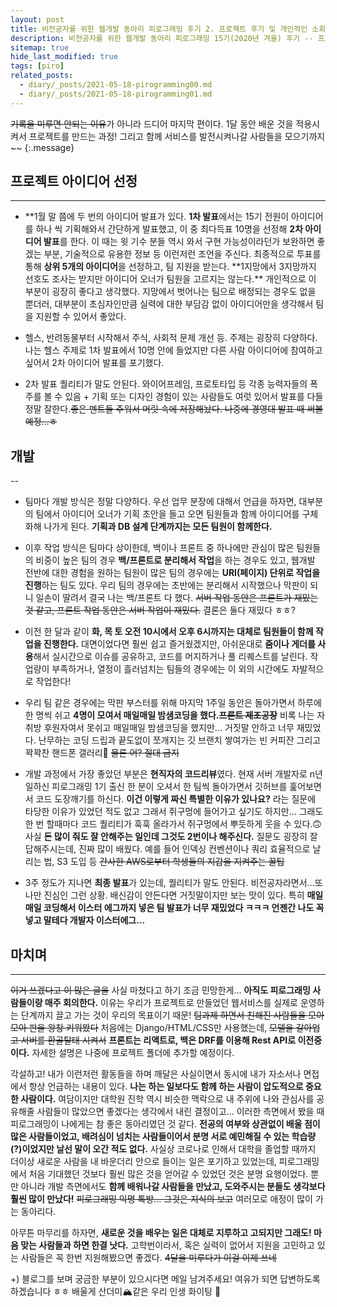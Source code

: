 ```yaml
---
layout: post
title: 비전공자를 위한 웹개발 동아리 피로그래밍 후기 2. 프로젝트 후기 및 개인적인 소회
description: 비전공자를 위한 웹개발 동아리 피로그래밍 15기(2020년 겨울) 후기 -- 프로젝트 후기 및 개인적인 소회
sitemap: true
hide_last_modified: true
tags: [piro]
related_posts:
  - diary/_posts/2021-05-18-pirogramming00.md
  - diary/_posts/2021-05-18-pirogramming01.md
---
```


~~기록을 미루면 안되는 이유~~가 아니라 드디어 마지막 편이다. 1달 동안 배운 것을 적용시켜서 프로젝트를 만드는 과정! 그리고 함께 서비스를 발전시켜나갈 사람들을 모으기까지~~
{:.message}

## 프로젝트 아이디어 선정

---

- **1월 말 쯤에 두 번의 아이디어 발표가 있다. **1차 발표**에서는 15기 전원이 아이디어를 하나 씩 기획해와서 간단하게 발표했고, 이 중 최다득표 10명을 선정해 **2차 아이디어 발표**를 한다. 이 때는 윗 기수 분들 역시 와서 구현 가능성이라던가 보완하면 좋겠는 부분, 기술적으로 유용한 정보 등 이런저런 조언을 주신다. 최종적으로 투표를 통해 **상위 5개의 아이디어**을 선정하고, 팀 지원을 받는다. **1지망에서 3지망까지 선호도 조사는 받지만 아이디어 오너가 팀원을 고르지는 않는다.\*\* 개인적으로 이 부분이 굉장히 좋다고 생각했다. 지망에서 벗어나는 팀으로 배정되는 경우도 없을 뿐더러, 대부분이 초심자인만큼 실력에 대한 부담감 없이 아이디어만을 생각해서 팀을 지원할 수 있어서 좋았다.

- 헬스, 반려동물부터 시작해서 주식, 사회적 문제 개선 등. 주제는 굉장히 다양하다. 나는 헬스 주제로 1차 발표에서 10명 안에 들었지만 다른 사람 아이디어에 참여하고 싶어서 2차 아이디어 발표를 포기했다.

- 2차 발표 퀄리티가 말도 안된다. 와이어프레임, 프로토타입 등 각종 능력자들의 폭주를 볼 수 있음 + 기획 또는 디자인 경험이 있는 사람들도 여럿 있어서 발표를 다들 정말 잘한다.~~좋은 멘트들 주워서 머릿 속에 저장해놨다. 나중에 경영대 발표 때 써볼 예정...ㅎ~~

## 개발

--

- 팀마다 개발 방식은 정말 다양하다. 우선 업무 분장에 대해서 언급을 하자면, 대부분의 팀에서 아이디어 오너가 기획 초안을 들고 오면 팀원들과 함께 아이디어를 구체화해 나가게 된다. **기획과 DB 설계 단계까지는 모든 팀원이 함께한다.**
- 이후 작업 방식은 팀마다 상이한데, 백이나 프론트 중 하나에만 관심이 많은 팀원들의 비중이 높은 팀의 경우 **백/프론트로 분리해서 작업**을 하는 경우도 있고, 웹개발 전반에 대한 경험을 원하는 팀원이 많은 팀의 경우에는 **URI(페이지) 단위로 작업을 진행**하는 팀도 있다. 우리 팀의 경우에는 초반에는 분리해서 시작했으나 막판이 되니 일손이 딸려서 결국 나는 백/프론트 다 했다. ~~서버 작업 동안은 프론트가 재밌는 것 같고, 프론트 작업 동안은 서버 작업이 재밌다.~~ 결론은 둘다 재밌다 ㅎㅎ?
- 이전 한 달과 같이 **화, 목 토 오전 10시에서 오후 6시까지는 대체로 팀원들이 함께 작업을 진행한다.** 대면이었다면 훨씬 쉽고 즐거웠겠지만, 아쉬운대로 **줌이나 게더를 사용**해서 실시간으로 이슈를 공유하고, 코드를 머지하거나 풀 리퀘스트를 날린다. 작업량이 부족하거나, 열정이 흘러넘치는 팀들의 경우에는 이 외의 시간에도 자발적으로 작업한다!
- 우리 팀 같은 경우에는 막판 부스터를 위해 마지막 1주일 동안은 돌아가면서 하루에 한 명씩 쉬고 **4명이 모여서 매일매일 밤샘코딩을 했다.~~프론트 제조공장~~** 비록 나는 자취방 후원자여서 못쉬고 매일매일 밤샘코딩을 했지만... 거짓말 안하고 너무 재밌었다. 난무하는 코딩 드립과 끝도없이 쪼개지는 깃 브랜치 쌓여가는 빈 커피잔 그리고 꽉꽉찬 핸드폰 갤러리📸 ~~물론 어? 절대 금지~~
- 개발 과정에서 가장 좋았던 부분은 **현직자의 코드리뷰**였다. 현재 서버 개발자로 n년 일하신 피로그래밍 1기 출신 한 분이 오셔서 한 팀씩 돌아가면서 깃허브를 훑어보면서 코드 도장깨기를 하신다. **이건 이렇게 짜신 특별한 이유가 있나요?** 라는 질문에 타당한 이유가 있었던 적도 없고 그래서 쥐구멍에 들어가고 싶기도 하지만... 그래도 한 번 할때마다 코드 퀄리티가 훅훅 올라가서 쥐구멍에서 뿌듯하게 웃을 수 있다.🙃 사실 **돈 많이 줘도 잘 안해주는 일인데 그것도 2번이나 해주신다.** 질문도 굉장히 잘 답해주시는데, 진짜 많이 배웠다. 예를 들어 인덱싱 컨벤션이나 쿼리 효율적으로 날리는 법, S3 도입 등 ~~간사한 AWS로부터 학생들의 지갑을 지켜주는 꿀팁~~

- 3주 정도가 지나면 **최종 발표**가 있는데, 퀄리티가 말도 안된다. 비전공자라면서...또 나만 진심인 그런 상황. 배신감이 안든다면 거짓말이지만 보는 맛이 있다. 특히 **매일매일 코딩해서 이스터 에그까지 넣은 팀 발표가 너무 재밌었다 ㅋㅋㅋ 언젠간 나도 꼭 넣고 말테다 개발자 이스터에그...**

## 마치며

---

~~이거 쓰겠다고 이 많은 글을~~ 사실 마쳤다고 하기 조금 민망한게... **아직도 피로그래밍 사람들이랑 매주 회의한다.** 이유는 우리가 프로젝트로 만들었던 웹서비스를 실제로 운영하는 단계까지 끌고 가는 것이 우리의 목표이기 때문! ~~팀과제 하면서 친해진 사람들을 모아모아 판을 왕창 키워봤다~~ 처음에는 Django/HTML/CSS만 사용했는데, ~~모델을 갈아업고 서버를 환골탈태 시켜서~~ **프론트는 리액트로, 백은 DRF를 이용해 Rest API로 이전중이다.** 자세한 설명은 나중에 프로젝트 폴더에 추가할 예정이다.

각설하고! 내가 이런저런 활동들을 하며 깨달은 사실이면서 동시에 내가 자소서나 면접에서 항상 언급하는 내용이 있다. **나는 하는 일보다도 함께 하는 사람이 압도적으로 중요한 사람이다.** 여담이지만 대학원 진학 역시 비슷한 맥락으로 내 주위에 나와 관심사를 공유해줄 사람들이 많았으면 좋겠다는 생각에서 내린 결정이고... 이러한 측면에서 봤을 때 피로그래밍이 나에게는 참 좋은 동아리였던 것 같다. **전공의 여부와 상관없이 배울 점이 많은 사람들이었고, 배려심이 넘치는 사람들이어서 분명 서로 예민해질 수 있는 학습량(?)이었지만 날선 말이 오간 적도 없다.** 사실상 코로나로 인해서 대학을 졸업할 때까지 더이상 새로운 사람을 내 바운더리 안으로 들이는 일은 포기하고 있었는데, 피로그래밍에서 처음 기대했던 것보다 훨씬 많은 것을 얻어갈 수 있었던 것은 분명 요행이었다. 뿐만 아니라 개발 측면에서도 **함께 배워나갈 사람들을 만났고, 도와주시는 분들도 생각보다 훨씬 많이 만났다!** ~~피로그래밍 익명 톡방... 그것은 지식의 보고~~ 여러모로 애정이 많이 가는 동아리다.

아무튼 마무리를 하자면, **새로운 것을 배우는 일은 대체로 지루하고 고되지만 그래도! 마음 맞는 사람들과 하면 한결 낫다.** 고학번이라서, 혹은 실력이 없어서 지원을 고민하고 있는 사람들은 꼭 한번 지원해봤으면 좋겠다. ~~4달을 미루다가 이걸 이제 쓰네~~

+) 블로그를 보며 궁금한 부분이 있으시다면 메일 남겨주세요! 여유가 되면 답변하도록 하겠습니다 ㅎㅎ 배울게 산더미🏔같은 우리 인생 화이팅 🍻
